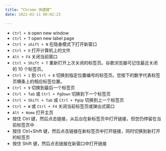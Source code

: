 ```yaml
---
title: “Chrome 快捷键”
date: 2022-03-11 00:02:23

---
```


- `Ctrl + N` open new window
- `Ctrl + T` open new label page
- `Ctrl + shift + N` 在隐身模式下打开新窗口
- `Ctrl + O`  打开计算机上的文件
- `Alt + F4` 关闭当前窗口
- `Ctrl + Shift + T`  重新打开上次关闭的标签页。谷歌浏览器可记住最近关闭的 10 个标签页。
- `Ctrl + 1` 到 `Ctrl + 8` 切换到指定位置编号的标签页。您按下的数字代表标签页横条上的相应标签位置。
- `Ctrl + 9` 切换到最后一个标签页
- `Ctrl + Tab` 或 `Ctrl + PgDown` 切换到下一个标签页
- `Ctrl + Shift + Tab` 或 `Ctrl + PgUp` 切换到上一个标签页
- `Ctrl + W` 或 `Ctrl + F4` 关闭当前标签页或弹出式窗口
- `Alt + Home` 打开主页
- 按住 Ctrl 键，然后点击链接，从后台在新标签页中打开链接，但您仍停留在当前标签页中
- 按住 Ctrl+Shift 键，然后点击链接在新标签页中打开链接，同时切换到新打开的标签页
- 按住 Shift 键，然后点击链接在新窗口中打开链接

